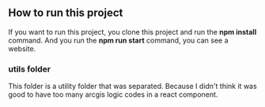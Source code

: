 ## How to run this project

If you want to run this project, you clone this project and run the **npm install** command.
And you run the **npm run start** command, you can see a website.

### utils folder

This folder is a utility folder that was separated. Because I didn't think it was good to have too many arcgis logic codes in a react component.
